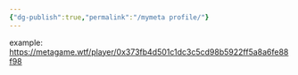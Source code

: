 ```yaml
---
{"dg-publish":true,"permalink":"/mymeta profile/"}
---
```


example: https://metagame.wtf/player/0x373fb4d501c1dc3c5cd98b5922ff5a8a6fe88f98